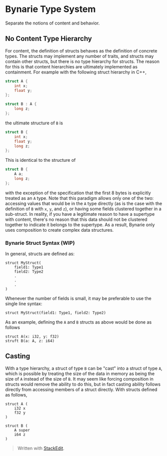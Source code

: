 
# Bynarie Type System

Separate the notions of content and behavior.

## No Content Type Hierarchy

For content, the definition of structs behaves as the definition of concrete types. The structs may implement any number of traits, and structs may contain other structs, but there is no type hierarchy for structs. The reason for this is that content hierarchies are ultimately implemented as containment. For example with the following struct hierarchy in C++,
```c
struct A {
	int x;
	float y;
};

struct B : A {
	long z;
};
```
the ultimate structure of `B` is
```c
struct B {
	int x;
	float y;
	long z;
};
```
This is identical to the structure of
```c
struct B {
	A a;
	long z;
};
```
with the exception of the specification that the first 8 bytes is explicitly treated as an `A` type. Note that this paradigm allows only one of the two: accessing values that would be in the `A` type directly (as is the case with the definition of `B` with `x`, `y`, and `z`), or having some fields clustered together in a sub-struct. In reality, if you have a legitimate reason to have a supertype with content, there's no reason that this data should not be clustered together to indicate it belongs to the supertype. As a result, Bynarie only uses composition to create complex data structures.

### Bynarie Struct Syntax (WIP)
In general, structs are defined as:
```
struct MyStruct(
	field1: Type1
	field2: Type2
	.
	.
	.
)
```
Whenever the number of fields is small, it may be preferable to use the single line syntax:
```
struct MyStruct(field1: Type1, field2: Type2)
```
As an example, defining the `A` and `B` structs as above would be done as follows
```
struct A(x: i32, y: f32)
struft B(a: A, z: i64) 
```

## Casting

With a type hierarchy, a struct of type `B` can be "cast" into a struct of type `A`, which is possible by treating the size of the data in memory as being the size of `A` instead of the size of `B`. It may seem like forcing composition in structs would remove the ability to do this, but in fact casting ability  follows directly from accessing members of a struct directly. With structs defined as follows,
```
struct A (
	i32 x
	f32 y
)

struct B (
	A super
	i64 z
)
```

> Written with [StackEdit](https://stackedit.io/).
<!--stackedit_data:
eyJoaXN0b3J5IjpbMTg5MjYyNTAzMSw3MzQ1NTY0MzIsLTE1ND
UzNzAxNjldfQ==
-->